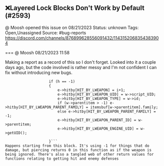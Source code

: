 ## ❌Layered Lock Blocks Don't Work by Default (#2593)
@ Moosh opened this issue on 08/21/2023
Status: unknown
Tags: Open,Unassigned
Source: #bug-reports https://discord.com/channels/876899628556091432/1143152068354383904


=== @ Moosh 08/21/2023 11:58

Making a report as a record of this so I don't forget. Looked into it a couple days ago, but the code involved is rather messy and I'm not confident I can fix without introducing new bugs. 

```                    int32_t h = e->takehit(w);
                    if (h == -1) 
                    { 
                        e->hitby[HIT_BY_LWEAPON] = i+1;
                        e->hitby[HIT_BY_LWEAPON_UID] = w->script_UID;
                        e->hitby[HIT_BY_LWEAPON_TYPE] = w->id;
                        if (w->parentitem > -1) e->hitby[HIT_BY_LWEAPON_PARENT_FAMILY] = itemsbuf[w->parentitem].family; 
                        else e->hitby[HIT_BY_LWEAPON_PARENT_FAMILY] = -1;
                        e->hitby[HIT_BY_LWEAPON_PARENT_ID] = w->parentitem;
                        e->hitby[HIT_BY_LWEAPON_ENGINE_UID] = w->getUID();
                        
                    }```
Happens starting from this block. It's using -1 for things that do damage, but piercing returns 0 in this function as if the weapon is being ignored. There's also a tangled web of other return values for functions relating to getting hit and enemy defenses
